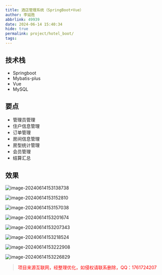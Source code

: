 ```yaml
---
title: 酒店管理系统（SpringBoot+Vue）
author: 李延胜
abbrlink: 49939
date: 2024-06-14 15:40:34
hide: true
permalink: project/hotel_boot/
tags:
---
```



## 技术栈

- Springboot
- Mybatis-plus
- Vue
- MySQL

## 要点

- 管理员管理
- 住户信息管理
- 订单管理
- 房间信息管理
- 房型统计管理
- 会员管理
- 结算汇总

## 效果

![image-20240614153138738](http://cdn.qiniu.liyansheng.top/img/image-20240614153138738.png)

![image-20240614153152810](http://cdn.qiniu.liyansheng.top/img/image-20240614153152810.png)

![image-20240614153157038](http://cdn.qiniu.liyansheng.top/img/image-20240614153157038.png)

![image-20240614153201674](http://cdn.qiniu.liyansheng.top/img/image-20240614153201674.png)

![image-20240614153207343](http://cdn.qiniu.liyansheng.top/img/image-20240614153207343.png)

![image-20240614153218524](http://cdn.qiniu.liyansheng.top/img/image-20240614153218524.png)

![image-20240614153222908](http://cdn.qiniu.liyansheng.top/img/image-20240614153222908.png)

![image-20240614153226829](http://cdn.qiniu.liyansheng.top/img/image-20240614153226829.png)

> <font color='red'>项目来源互联网，经整理优化，如侵权请联系删除，QQ：1761724207</font>
